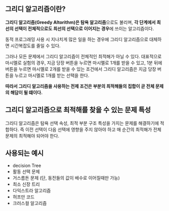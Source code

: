 ## 그리디 알고리즘이란?

**그리디 알고리즘(Greedy Altorithm)은 탐욕 알고리즘**으로도 불리며, **각 단계에서 최선의 선택이 전체적으로도 최선의 선택으로 이어지는 경우**에 쓰이는 알고리즘이다.

동적 프로그래밍 사용 시 지나치게 많은 일을 하는 경우에 그리디 알고리즘으로 대체하면 시간복잡도를 줄일 수 있다. 

그러나 모든 문제에서 그리디 알고리즘이 전체적인 최적해가 아닐 수 있다.
대표적으로 마시멜로 실험의 경우, 지금 당장 버튼을 누르면 마시멜로 1개를 받을 수 있고, 1분 뒤에 버튼을 누르면 마시멜로 2개를 받을 수 있는 조건에서 그리디 알고리즘은 지금 당장 버튼을 누르고 마시멜로 1개를 받는 선택을 한다.

**따라서 그리디 알고리즘을 사용하는 전제 조건은 부분의 최적해들의 집합이 곧 전체 문제의 해답이 될 떄이다.**

## 그리디 알고리즘으로 최적해를 찾을 수 있는 문제 특성

그리디 알고리즘은 탐욕 선택 속성, 최적 부분 구조 특성을 가지는 문제를 해결하기에 적합하다. 즉 이전 선택이 다음 선택에 영향을 주지 않아야 하고 매 순간의 최적해가 전체 문제의 최적해야 되어야 한다.

## 사용되는 예시

- decision Tree
- 활동 선택 문제
- 거스름돈 문제 (단, 동전들의 값이 배수로 이어질때만 가능)
- 최소 신장 트리
- 다익스트라 알고리즘
- 허프만 코드
- 크러스컬 알고리즘 